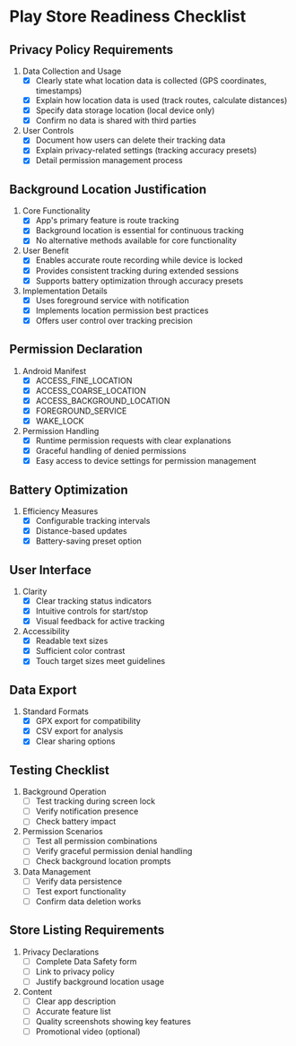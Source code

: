 # Play Store Readiness Checklist

## Privacy Policy Requirements

1. Data Collection and Usage
   - [x] Clearly state what location data is collected (GPS coordinates, timestamps)
   - [x] Explain how location data is used (track routes, calculate distances)
   - [x] Specify data storage location (local device only)
   - [x] Confirm no data is shared with third parties

2. User Controls
   - [x] Document how users can delete their tracking data
   - [x] Explain privacy-related settings (tracking accuracy presets)
   - [x] Detail permission management process

## Background Location Justification

1. Core Functionality
   - [x] App's primary feature is route tracking
   - [x] Background location is essential for continuous tracking
   - [x] No alternative methods available for core functionality

2. User Benefit
   - [x] Enables accurate route recording while device is locked
   - [x] Provides consistent tracking during extended sessions
   - [x] Supports battery optimization through accuracy presets

3. Implementation Details
   - [x] Uses foreground service with notification
   - [x] Implements location permission best practices
   - [x] Offers user control over tracking precision

## Permission Declaration

1. Android Manifest
   - [x] ACCESS_FINE_LOCATION
   - [x] ACCESS_COARSE_LOCATION
   - [x] ACCESS_BACKGROUND_LOCATION
   - [x] FOREGROUND_SERVICE
   - [x] WAKE_LOCK

2. Permission Handling
   - [x] Runtime permission requests with clear explanations
   - [x] Graceful handling of denied permissions
   - [x] Easy access to device settings for permission management

## Battery Optimization

1. Efficiency Measures
   - [x] Configurable tracking intervals
   - [x] Distance-based updates
   - [x] Battery-saving preset option

## User Interface

1. Clarity
   - [x] Clear tracking status indicators
   - [x] Intuitive controls for start/stop
   - [x] Visual feedback for active tracking

2. Accessibility
   - [x] Readable text sizes
   - [x] Sufficient color contrast
   - [x] Touch target sizes meet guidelines

## Data Export

1. Standard Formats
   - [x] GPX export for compatibility
   - [x] CSV export for analysis
   - [x] Clear sharing options

## Testing Checklist

1. Background Operation
   - [ ] Test tracking during screen lock
   - [ ] Verify notification presence
   - [ ] Check battery impact

2. Permission Scenarios
   - [ ] Test all permission combinations
   - [ ] Verify graceful permission denial handling
   - [ ] Check background location prompts

3. Data Management
   - [ ] Verify data persistence
   - [ ] Test export functionality
   - [ ] Confirm data deletion works

## Store Listing Requirements

1. Privacy Declarations
   - [ ] Complete Data Safety form
   - [ ] Link to privacy policy
   - [ ] Justify background location usage

2. Content
   - [ ] Clear app description
   - [ ] Accurate feature list
   - [ ] Quality screenshots showing key features
   - [ ] Promotional video (optional)